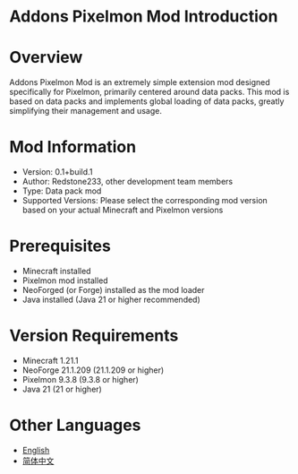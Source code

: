 Addons Pixelmon Mod Introduction
=======

Overview
=======
Addons Pixelmon Mod is an extremely simple extension mod designed specifically for Pixelmon, primarily centered around data packs. This mod is based on data packs and implements global loading of data packs, greatly simplifying their management and usage.

Mod Information
=======
- Version: 0.1+build.1
- Author: Redstone233, other development team members
- Type: Data pack mod
- Supported Versions: Please select the corresponding mod version based on your actual Minecraft and Pixelmon versions

Prerequisites
=======
- Minecraft installed
- Pixelmon mod installed
- NeoForged (or Forge) installed as the mod loader
- Java installed (Java 21 or higher recommended)

Version Requirements
=======
- Minecraft 1.21.1
- NeoForge 21.1.209 (21.1.209 or higher)
- Pixelmon 9.3.8 (9.3.8 or higher)
- Java 21 (21 or higher)

Other Languages
=======
- [English](README.md)
- [简体中文](README.zh.md)
